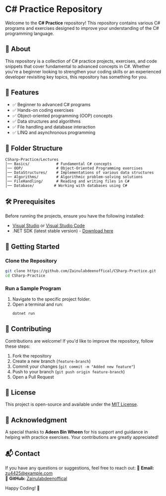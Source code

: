 # C# Practice Repository

Welcome to the **C# Practice** repository! This repository contains various C# programs and exercises designed to improve your understanding of the C# programming language.

## 📌 About
This repository is a collection of C# practice projects, exercises, and code snippets that cover fundamental to advanced concepts in C#. Whether you're a beginner looking to strengthen your coding skills or an experienced developer revisiting key topics, this repository has something for you.

## 🚀 Features
- ✅ Beginner to advanced C# programs
- ✅ Hands-on coding exercises
- ✅ Object-oriented programming (OOP) concepts
- ✅ Data structures and algorithms
- ✅ File handling and database interaction
- ✅ LINQ and asynchronous programming

## 📂 Folder Structure
```
CSharp-Practice/Lectures
│── Basics/            # Fundamental C# concepts
│── OOP/               # Object-Oriented Programming exercises
│── DataStructures/    # Implementations of various data structures
│── Algorithms/        # Algorithmic problem-solving solutions
│── FileHandling/      # Reading and writing files in C#
│── Database/         # Working with databases using C#
```

## 🛠️ Prerequisites
Before running the projects, ensure you have the following installed:
- [Visual Studio](https://visualstudio.microsoft.com/) or [Visual Studio Code](https://code.visualstudio.com/)
- .NET SDK (latest stable version) - [Download here](https://dotnet.microsoft.com/en-us/download)

## 🚀 Getting Started
### Clone the Repository
```sh
git clone https://github.com/Zainulabdeenoffical/CSharp-Practice.git
cd CSharp-Practice
```

### Run a Sample Program
1. Navigate to the specific project folder.
2. Open a terminal and run:
   ```sh
   dotnet run
   ```

## 🤝 Contributing
Contributions are welcome! If you'd like to improve the repository, follow these steps:
1. Fork the repository
2. Create a new branch (`feature-branch`)
3. Commit your changes (`git commit -m "Added new feature"`)
4. Push to your branch (`git push origin feature-branch`)
5. Open a Pull Request

## 📜 License
This project is open-source and available under the [MIT License](LICENSE).

## 🙌 Acknowledgment
A special thanks to **Adeen Bin Wheen** for his support and guidance in helping with practice exercises. Your contributions are greatly appreciated!

## 📬 Contact
If you have any questions or suggestions, feel free to reach out:
📧 **Email:** [zu4425@example.com](mailto:zu4425@example.com)  
🔗 **GitHub:** [Zainulabdeenoffical](https://github.com/Zainulabdeenoffical)

Happy Coding! 🎯
